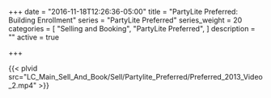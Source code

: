 +++
date = "2016-11-18T12:26:36-05:00"
title = "PartyLite Preferred: Building Enrollment"
series = "PartyLite Preferred"
series_weight = 20
categories = [
  "Selling and Booking",
  "PartyLite Preferred",
]
description = ""
active = true

+++

{{< plvid src="LC_Main_Sell_And_Book/Sell/Partylite_Preferred/Preferred_2013_Video_2.mp4" >}}
